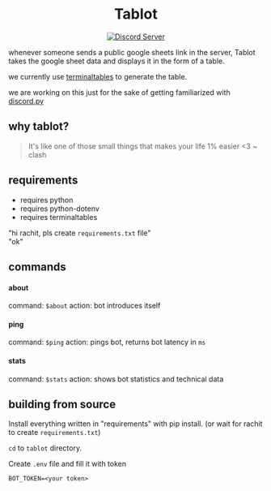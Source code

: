 <h1 align="center">Tablot</h1>

<p align="center">
  <a href="https://discord.gg/YRvmXT">
    <img src="https://badgen.net/badge/discord/join%20chat/7289DA?icon=discord" alt="Discord Server" />
  </a>
</p>

whenever someone sends a public google sheets link in the server, Tablot takes the google sheet data and displays it in the form of a table.

we currently use <a href='https://pypi.org/project/terminaltables/'>terminaltables</a> to generate the table.

we are working on this just for the sake of getting familiarized with <a href='https://discordpy.readthedocs.io/en/latest/'>discord.py</a>

## why tablot?
> It's like one of those small things that makes your life 1% easier <3
> ~ clash

## requirements
* requires python 
* requires python-dotenv 
* requires terminaltables

"hi rachit, pls create `requirements.txt` file" <br>
"ok"

## commands

#### about
command: `$about`
action: bot introduces itself

#### ping
command: `$ping`
action: pings bot, returns bot latency in `ms`

#### stats
command: `$stats`
action: shows bot statistics and technical data

## building from source
Install everything written in "requirements" with pip install.
(or wait for rachit to create `requirements.txt`)

`cd` to `tablot` directory.

Create `.env` file and fill it with token

`BOT_TOKEN=<your token>`